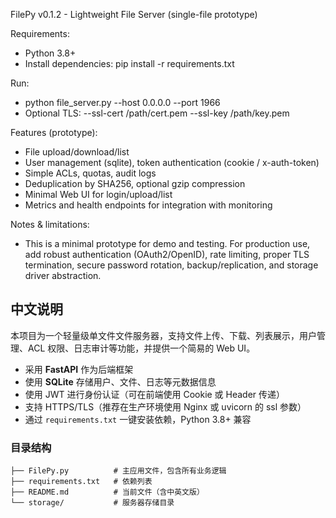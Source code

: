FilePy v0.1.2 - Lightweight File Server (single-file prototype)

Requirements:
- Python 3.8+
- Install dependencies: pip install -r requirements.txt

Run:
- python file_server.py --host 0.0.0.0 --port 1966
- Optional TLS: --ssl-cert /path/cert.pem --ssl-key /path/key.pem

Features (prototype):
- File upload/download/list
- User management (sqlite), token authentication (cookie / x-auth-token)
- Simple ACLs, quotas, audit logs
- Deduplication by SHA256, optional gzip compression
- Minimal Web UI for login/upload/list
- Metrics and health endpoints for integration with monitoring

Notes & limitations:
- This is a minimal prototype for demo and testing. For production use, add robust authentication (OAuth2/OpenID), rate limiting, proper TLS termination, secure password rotation, backup/replication, and storage driver abstraction.

## 中文说明

本项目为一个轻量级单文件文件服务器，支持文件上传、下载、列表展示，用户管理、ACL 权限、日志审计等功能，并提供一个简易的 Web UI。

- 采用 **FastAPI** 作为后端框架
- 使用 **SQLite** 存储用户、文件、日志等元数据信息
- 使用 JWT 进行身份认证（可在前端使用 Cookie 或 Header 传递）
- 支持 HTTPS/TLS（推荐在生产环境使用 Nginx 或 uvicorn 的 ssl 参数）
- 通过 `requirements.txt` 一键安装依赖，Python 3.8+ 兼容

### 目录结构

```
├── FilePy.py          # 主应用文件，包含所有业务逻辑
├── requirements.txt   # 依赖列表
├── README.md          # 当前文件（含中英文版）
└── storage/           # 服务器存储目录
```

